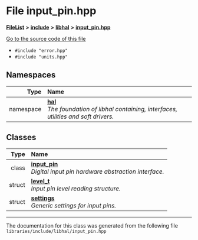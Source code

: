 

# File input\_pin.hpp



[**FileList**](files.md) **>** [**include**](dir_cba0faac6e93618a6e2539705915bd70.md) **>** [**libhal**](dir_c21661262b37aa135a14febc024e67d7.md) **>** [**input\_pin.hpp**](libhal_2input__pin_8hpp.md)

[Go to the source code of this file](libhal_2input__pin_8hpp_source.md)



* `#include "error.hpp"`
* `#include "units.hpp"`













## Namespaces

| Type | Name |
| ---: | :--- |
| namespace | [**hal**](namespacehal.md) <br>_The foundation of libhal containing, interfaces, utilities and soft drivers._  |


## Classes

| Type | Name |
| ---: | :--- |
| class | [**input\_pin**](classhal_1_1input__pin.md) <br>_Digital input pin hardware abstraction interface._  |
| struct | [**level\_t**](structhal_1_1input__pin_1_1level__t.md) <br>_Input pin level reading structure._  |
| struct | [**settings**](structhal_1_1input__pin_1_1settings.md) <br>_Generic settings for input pins._  |



















































------------------------------
The documentation for this class was generated from the following file `libraries/include/libhal/input_pin.hpp`

